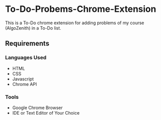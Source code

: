 # To-Do-Probems-Chrome-Extension
This is a To-Do chrome extension for adding problems of my course (AlgoZenith) in a To-Do list.
## Requirements
### Languages Used
- HTML
- CSS
- Javascript
- Chrome API
### Tools
- Google Chrome Browser
- IDE or Text Editor of Your Choice
